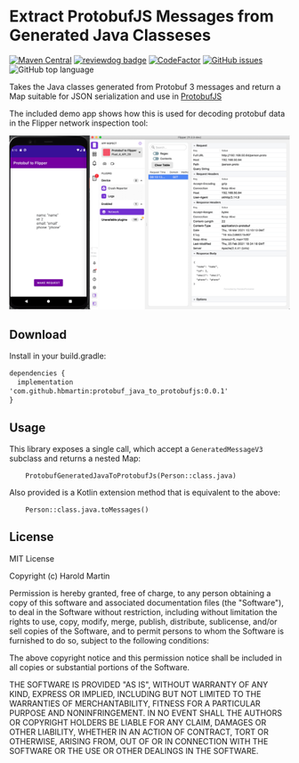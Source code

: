 # Extract ProtobufJS Messages from Generated Java Classeses

[![Maven Central](https://img.shields.io/maven-central/v/com.github.hbmartin/protobuf_java_to_protobufjs?color=6D3DEE)](https://repo.maven.apache.org/maven2/com/github/hbmartin/protobuf_java_to_protobufjs/)
[![reviewdog badge](https://github.com/hbmartin/protobuf_java_to_protobufjs/actions/workflows/reviewdog.yml/badge.svg)](https://github.com/hbmartin/protobuf_java_to_protobufjs/actions/workflows/reviewdog.yml)
[![CodeFactor](https://www.codefactor.io/repository/github/hbmartin/protobuf_java_to_protobufjs/badge)](https://www.codefactor.io/repository/github/hbmartin/protobuf_java_to_protobufjs)
[![GitHub issues](https://img.shields.io/github/issues/hbmartin/protobuf_java_to_protobufjs)](https://github.com/hbmartin/protobuf_java_to_protobufjs/issues)
![GitHub top language](https://img.shields.io/github/languages/top/hbmartin/protobuf_java_to_protobufjs?color=FA8A0C)

Takes the Java classes generated from Protobuf 3 messages and return a Map suitable for JSON serialization and use in [ProtobufJS](https://github.com/protobufjs/protobuf.js)

The included demo app shows how this is used for decoding protobuf data in the Flipper network inspection tool:

![Flipper Demo Screenshot](media/screenshot.png)

## Download

Install in your build.gradle:

```
dependencies {
  implementation 'com.github.hbmartin:protobuf_java_to_protobufjs:0.0.1'
}
```


## Usage

This library exposes a single call, which accept a `GeneratedMessageV3` subclass and returns a nested Map:

```
    ProtobufGeneratedJavaToProtobufJs(Person::class.java)
```

Also provided is a Kotlin extension method that is equivalent to the above:

```
    Person::class.java.toMessages()
```


## License

MIT License

Copyright (c) Harold Martin

Permission is hereby granted, free of charge, to any person obtaining a copy
of this software and associated documentation files (the "Software"), to deal
in the Software without restriction, including without limitation the rights
to use, copy, modify, merge, publish, distribute, sublicense, and/or sell
copies of the Software, and to permit persons to whom the Software is
furnished to do so, subject to the following conditions:

The above copyright notice and this permission notice shall be included in all
copies or substantial portions of the Software.

THE SOFTWARE IS PROVIDED "AS IS", WITHOUT WARRANTY OF ANY KIND, EXPRESS OR
IMPLIED, INCLUDING BUT NOT LIMITED TO THE WARRANTIES OF MERCHANTABILITY,
FITNESS FOR A PARTICULAR PURPOSE AND NONINFRINGEMENT. IN NO EVENT SHALL THE
AUTHORS OR COPYRIGHT HOLDERS BE LIABLE FOR ANY CLAIM, DAMAGES OR OTHER
LIABILITY, WHETHER IN AN ACTION OF CONTRACT, TORT OR OTHERWISE, ARISING FROM,
OUT OF OR IN CONNECTION WITH THE SOFTWARE OR THE USE OR OTHER DEALINGS IN THE
SOFTWARE.
